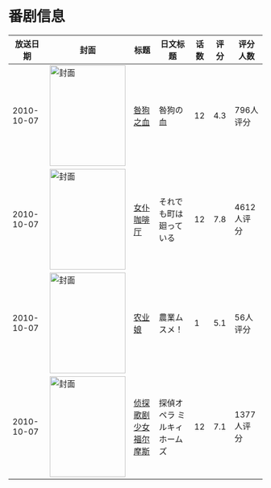 # 番剧信息

|放送日期|封面|标题|日文标题|话数|评分|评分人数|
|---|---|---|---|---|---|---|
|2010-10-07|<img src="//lain.bgm.tv/pic/cover/c/70/70/5332_4piYp.jpg" alt="封面" style="width:150px;height:200px;object-fit:cover;">|[咎狗之血](https://bangumi.tv/subject/5332)|咎狗の血|12|4.3|796人评分|
|2010-10-07|<img src="//lain.bgm.tv/pic/cover/c/3f/8e/7883_NLYr5.jpg" alt="封面" style="width:150px;height:200px;object-fit:cover;">|[女仆咖啡厅](https://bangumi.tv/subject/7883)|それでも町は廻っている|12|7.8|4612人评分|
|2010-10-07|<img src="//lain.bgm.tv/pic/cover/c/20/ef/8083_3Ezsj.jpg" alt="封面" style="width:150px;height:200px;object-fit:cover;">|[农业娘](https://bangumi.tv/subject/8083)|農業ムスメ！|1|5.1|56人评分|
|2010-10-07|<img src="//lain.bgm.tv/pic/cover/c/bc/05/8560_zxx9X.jpg" alt="封面" style="width:150px;height:200px;object-fit:cover;">|[侦探歌剧 少女福尔摩斯](https://bangumi.tv/subject/8560)|探偵オペラ ミルキィホームズ|12|7.1|1377人评分|
